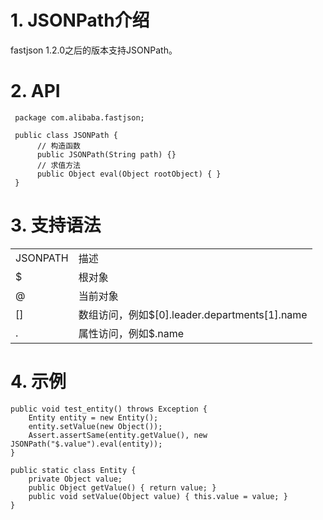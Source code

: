 # 1. JSONPath介绍
fastjson 1.2.0之后的版本支持JSONPath。

# 2. API
     package com.alibaba.fastjson;
     
     public class JSONPath {
          // 构造函数
          public JSONPath(String path) {} 
          // 求值方法
          public Object eval(Object rootObject) { }
     }

# 3. 支持语法
<table>
<tr><td>JSONPATH</td><td>描述</td></tr>
<tr><td>$</td><td>根对象</td></tr>
<tr><td>@</td><td>当前对象</td></tr>
<tr><td>[]</td><td>数组访问，例如$[0].leader.departments[1].name</td></tr>
<tr><td>.</td><td>属性访问，例如$.name</td></tr>
</table>

# 4. 示例

    public void test_entity() throws Exception {
        Entity entity = new Entity();
        entity.setValue(new Object());
        Assert.assertSame(entity.getValue(), new JSONPath("$.value").eval(entity));
    }
    
    public static class Entity {
        private Object value;
        public Object getValue() { return value; }
        public void setValue(Object value) { this.value = value; }
    }
